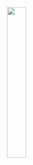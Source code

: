 <img src="https://files.tzwm.me/images/sd-webui-model-downloader-cn/banner_url_tips.png"  width="30%">
